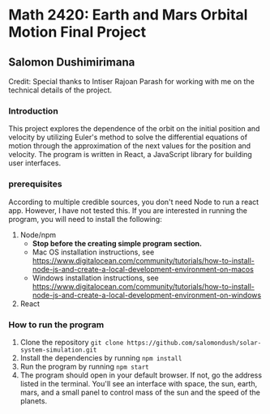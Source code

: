 # Math 2420: Earth and Mars Orbital Motion Final Project
## Salomon Dushimirimana

Credit: Special thanks to Intiser Rajoan Parash for working with me on the technical details of the project.

### Introduction
This project explores the dependence of the orbit on the initial position and velocity by utilizing Euler's method to solve the differential equations of motion through the approximation of the next values for the position and velocity. The program is written in React, a JavaScript library for building user interfaces.

### prerequisites
According to multiple credible sources, you don't need Node to run a react app. However, I have not tested this. If you are interested in running the program, you will need to install the following:
1. Node/npm 
    - **Stop before the creating simple program section.**
    - Mac OS installation instructions, see https://www.digitalocean.com/community/tutorials/how-to-install-node-js-and-create-a-local-development-environment-on-macos
    - Windows installation instructions, see https://www.digitalocean.com/community/tutorials/how-to-install-node-js-and-create-a-local-development-environment-on-windows 
2. React
### How to run the program

1. Clone the repository
`git clone https://github.com/salomondush/solar-system-simulation.git`
2. Install the dependencies by running `npm install`
3. Run the program by running `npm start`
4. The program should open in your default browser. If not, go the address listed in the terminal. You'll see an interface with space, the sun, earth, mars, and a small panel to control mass of the sun and the speed of the planets. 
